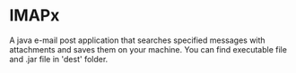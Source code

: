 # IMAPx

A java e-mail post application that searches specified messages with attachments and saves them on your machine.
You can find executable file and .jar file in 'dest' folder.
